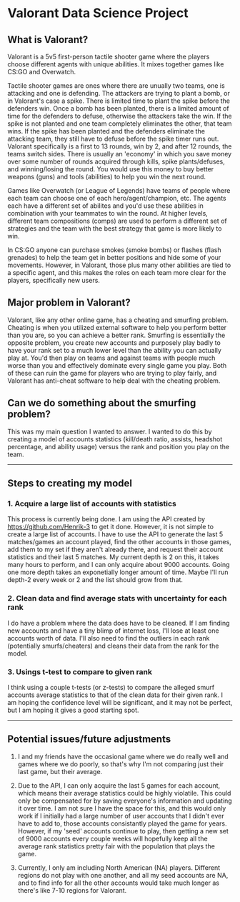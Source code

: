 # Valorant Data Science Project

## What is Valorant?
Valorant is a 5v5 first-person tactile shooter game where the players choose different agents with unique abilities. It mixes together games like CS:GO and Overwatch.

Tactile shooter games are ones where there are unually two teams, one is attacking and one is defending. The attackers are trying to plant a bomb, or in Valorant's case a spike. There is limited time to plant the spike before the defenders win. Once a bomb has been planted, there is a limited amount of time for the defenders to defuse, otherwise the attackers take the win. If the spike is not planted and one team completely eliminates the other, that team wins. If the spike has been planted and the defenders eliminate the attacking team, they still have to defuse before the spike timer runs out. Valorant specifically is a first to 13 rounds, win by 2, and after 12 rounds, the teams switch sides. There is usually an 'economy' in which you save money over some number of rounds acquired through kills, spike plants/defuses, and winning/losing the round. You would use this money to buy better weapons (guns) and tools (abilities) to help you win the next round.

Games like Overwatch (or League of Legends) have teams of people where each team can choose one of each hero/agent/champion, etc. The agents each have a different set of abilites and you'd use these abilities in combination with your teammates to win the round. At higher levels, different team compositions (comps) are used to perform a different set of strategies and the team with the best strategy that game is more likely to win. 

In CS:GO anyone can purchase smokes (smoke bombs) or flashes (flash grenades) to help the team get in better positions and hide some of your movements. However, in Valorant, those plus many other abilities are tied to a specific agent, and this makes the roles on each team more clear for the players, specifically new users.

## Major problem in Valorant?
Valorant, like any other online game, has a cheating and smurfing problem. Cheating is when you utilized external software to help you perform better than you are, so you can achieve a better rank. Smurfing is essentially the opposite problem, you create new accounts and purposely play badly to have your rank set to a much lower level than the ability you can actually play at. You'd then play on teams and against teams with people much worse than you and effectively dominate every single game you play. Both of these can ruin the game for players who are trying to play fairly, and Valorant has anti-cheat software to help deal with the cheating problem.

## Can we do something about the smurfing problem?
This was my main question I wanted to answer. I wanted to do this by creating a model of accounts statistics (kill/death ratio, assists, headshot percentage, and ability usage) versus the rank and position you play on the team.

--------------------------------------------------------------------------------------------------------------------------------------------------------------

## Steps to creating my model
### 1. Acquire a large list of accounts with statistics
This process is currently being done. I am using the API created by https://github.com/Henrik-3 to get it done. However, it is not simple to create a large list of accounts. I have to use the API to generate the last 5 matches/games an account played, find the other accounts in those games, add them to my set if they aren't already there, and request their account statistics and their last 5 matches. My current depth is 2 on this, it takes many hours to perform, and I can only acquire about 9000 accounts. Going one more depth takes an exponetially longer amount of time. Maybe I'll run depth-2 every week or 2 and the list should grow from that.

### 2. Clean data and find average stats with uncertainty for each rank
I do have a problem where the data does have to be cleaned. If I am finding new accounts and have a tiny blimp of internet loss, I'll lose at least one accounts worth of data. I'll also need to find the outliers in each rank (potentially smurfs/cheaters) and cleans their data from the rank for the model.

### 3. Usings t-test to compare to given rank
I think using a couple t-tests (or z-tests) to compare the alleged smurf accounts average statistics to that of the clean data for their given rank. I am hoping the confidence level will be significant, and it may not be perfect, but I am hoping it gives a good starting spot.

--------------------------------------------------------------------------------------------------------------------------------------------------------------

## Potential issues/future adjustments
1. I and my friends have the occasional game where we do really well and games where we do poorly, so that's why I'm not comparing just their last game, but their average. 

2. Due to the API, I can only acquire the last 5 games for each account, which means their average statistics could be highly violatile. This could only be compensated for by saving everyone's information and updating it over time. I am not sure I have the space for this, and this would only work if I initially had a large number of user accounts that I didn't ever have to add to, those accounts consistantly played the game for years. However, if my 'seed' accounts continue to play, then getting a new set of 9000 accounts every couple weeks will hopefully keep all the average rank statistics pretty fair with the population that plays the game.

3. Currently, I only am including North American (NA) players. Different regions do not play with one another, and all my seed accounts are NA, and to find info for all the other accounts would take much longer as there's like 7-10 regions for Valorant.

